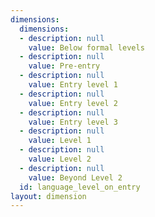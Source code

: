 ```yaml
---
dimensions:
  dimensions:
  - description: null
    value: Below formal levels
  - description: null
    value: Pre-entry
  - description: null
    value: Entry level 1
  - description: null
    value: Entry level 2
  - description: null
    value: Entry level 3
  - description: null
    value: Level 1
  - description: null
    value: Level 2
  - description: null
    value: Beyond Level 2
  id: language_level_on_entry
layout: dimension
---
```

